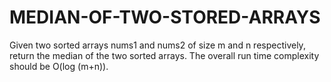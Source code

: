 # MEDIAN-OF-TWO-STORED-ARRAYS
Given two sorted arrays nums1 and nums2 of size m and n respectively, return the median of the two sorted arrays.  The overall run time complexity should be O(log (m+n)).   
